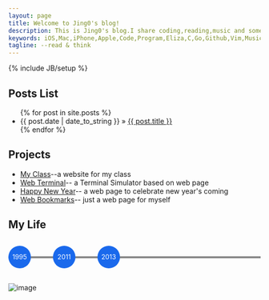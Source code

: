 ```yaml
---
layout: page
title: Welcome to Jing0's blog!
description: This is Jing0's blog.I share coding,reading,music and some thoughts about life here.
keywords: iOS,Mac,iPhone,Apple,Code,Program,Eliza,C,Go,Github,Vim,Music,Reading,Jackie Kuo,音乐，编程，读书，阅读
tagline: --read & think
---
```

{% include JB/setup %}
    
## Posts List

<ul class="posts">
  {% for post in site.posts %}
    <li><span>{{ post.date | date_to_string }}</span> &raquo; <a href="{{ BASE_PATH }}{{ post.url }}">{{ post.title }}</a></li>
  {% endfor %}
</ul>

## Projects

* [My Class](http://class.jackiekuo.com/)--a website for my class
* [Web Terminal](http://web-terminal.qiniudn.com/)-- a Terminal Simulator based on web page
* [Happy New Year](http://happy-new-year-from-jackie.u.qiniudn.com/)-- a web page to celebrate new year's coming
* [Web Bookmarks](http://mybookmarks.u.qiniudn.com/)-- just a web page for myself

## My Life

<script src="//code.jquery.com/jquery-1.11.0.min.js"></script>
<style>
.timeline {
	position: relative;
	margin-top: 30px;
	margin-bottom: 30px;
	height: 45px;
}
.line {
	height: 4px;
	background-color: #888;
	width: 100%;
	top: 50%;
	margin-top: -2px;
	position: absolute;
}
.time-item {
	position: relative;
	display: inline-block;
	zoom: 1;
	margin-right: 40px;
}
.time {
	display: block;
	background-color: #1A69EC;
	color: #fff;
	border-radius: 45px;
	width: 45px;
	height: 45px;
	line-height: 45px;
	font-size: 13px;
	text-align: center;
}
.event {
	background-color: rgba(0,0,0,.8);
	padding: 10px;
	border-radius: 4px;
	-webkit-border-radius: 4px;
	display: none;
	position: absolute;
	bottom: 40px;
	color: #fff;
}
.event:before {
	content: "";
	display: block;
	position: absolute;
	bottom: -20px;
	height: 0;
	width: 0;
	overflow: hidden;
	font-size: 0;
	line-height: 0;
	border-color: rgba(0,0,0,.8) transparent transparent transparent;
	border-style: solid dashed dashed dashed;
	border-width: 40px 0 0 0;
}
.time-item:hover .event {
	display: block;
}
</style>
<div class="timeline">
		<div class="line"></div>
		<div class="time-item">
			<span class="time">1995</span>
			<div class="event">Born</div>
		</div>
		<div class="time-item">
			<span class="time">2011</span>
			<div class="event">Learned about Java and made my first Android app</div>
		</div>
		<div class="time-item">
			<span class="time">2013</span>
			<div class="event">Entered ZhengZhou University</div>
		</div>
</div>

![image](http://jing0-github-io.qiniudn.com/QR.png)
